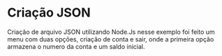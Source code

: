 # Criação JSON
Criação de arquivo JSON utilizando Node.Js
nesse exemplo foi feito um menu com duas opções, 
criação de conta e sair, onde a primeira opção armazena o numero da conta e um saldo inicial.
